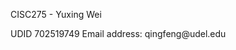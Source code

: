 <p>CISC275 - Yuxing Wei</p>
UDID 702519749 
Email address: qingfeng@udel.edu
<https://github.com/QingFenGG/qingfengg.github.com>
